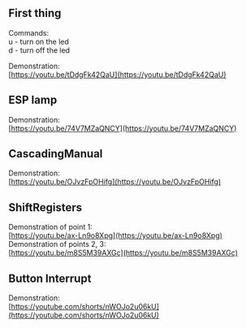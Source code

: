 ## First thing 
Commands:</br>
u - turn on the led</br>
d - turn off the led</br>

Demonstration: </br>
[https://youtu.be/tDdgFk42QaU](https://youtu.be/tDdgFk42QaU)


## ESP lamp 
Demonstration: </br>
[https://youtu.be/74V7MZaQNCY](https://youtu.be/74V7MZaQNCY)


## CascadingManual
Demonstration: </br>
[https://youtu.be/OJvzFpOHifg](https://youtu.be/OJvzFpOHifg)


## ShiftRegisters
Demonstration of point 1:</br>
[https://youtu.be/ax-Ln9o8Xpg](https://youtu.be/ax-Ln9o8Xpg) </br>
Demonstration of points 2, 3: </br>
[https://youtu.be/m8S5M39AXGc](https://youtu.be/m8S5M39AXGc)


## Button Interrupt
Demonstration: </br>
[https://youtube.com/shorts/nWOJo2u06kU](https://youtube.com/shorts/nWOJo2u06kU)
